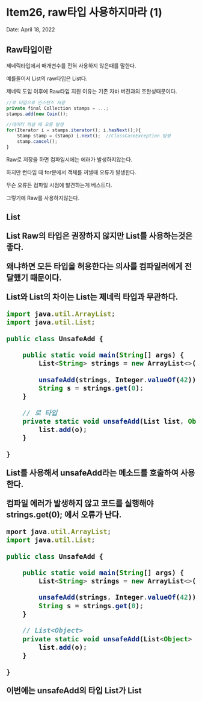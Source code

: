 # Item26, raw타입 사용하지마라 (1)

Date: April 18, 2022

## Raw타입이란

제네릭타입에서 매개변수를 전혀 사용하지 않은때를 말한다.

예를들어서 List<E>의 raw타입은 List다. 

제네릭 도입 이후에 Raw타입 지원 이유는 기존 자바 버전과의 호완성때문이다.

```jsx
//로 타입으로 인스턴스 저장
private final Collection stamps = ...;
stamps.add(new Coin());

//데이터 꺼낼 때 오류 발생
for(Iterator i = stamps.iterator(); i.hasNext();){
    Stamp stamp = (Stamp) i.next();  //ClassCaseException 발생
    stamp.cancel();
}
```

Raw로 저장을 하면 컴파일시에는 에러가 발생하지않는다.

하지만 런타임 때 for문에서 객체를 꺼낼때 오류가 발생한다.

무슨 오류든 컴파일 시점에 발견하는게 베스트다. 

그렇기에 Raw를 사용하지않는다.

## List<Object>

List Raw의 타입은 권장하지 않지만 List<Object>를 사용하는것은 좋다.

왜냐하면 모든 타입을 허용한다는 의사를 컴파일러에게 전달했기 때문이다. 

List와 List<Object>의 차이는 List는 제네릭 타입과 무관하다.

```jsx
import java.util.ArrayList;
import java.util.List;

public class UnsafeAdd {

    public static void main(String[] args) {
        List<String> strings = new ArrayList<>();

        unsafeAdd(strings, Integer.valueOf(42));
        String s = strings.get(0);
    }

    // 로 타입
    private static void unsafeAdd(List list, Object o) {
        list.add(o);
    }

}
```

List를 사용해서 unsafeAdd라는 메소드를 호출하여 사용한다.

컴파일 에러가 발생하지 않고 코드를 실행해야 strings.get(0); 에서 오류가 난다.

```jsx
mport java.util.ArrayList; 
import java.util.List;

public class UnsafeAdd {

    public static void main(String[] args) {
        List<String> strings = new ArrayList<>();

        unsafeAdd(strings, Integer.valueOf(42));
        String s = strings.get(0);
    }

    // List<Object>
    private static void unsafeAdd(List<Object> list, Object o) {
        list.add(o);
    }

}
```

이번에는 unsafeAdd의 타입 List가 List<Object>로 바뀌었다. 

컴파일 시점에 오류를 확인할수있다. 

List<String>은 raw타입인 List의 하위타입이지만 Object의 하위는 아니다.

그렇게에, List<Object>는 더욱 typeSafe한 방법이라고 말할수있다.

## 원소를 몰라요

```jsx
static int numElementsInCommon(Set s1, Set s2){
    int result = 0;
    for(Object o1 : s1){
        if(s2.contains(o1))
            result++;
    }
    
    return result;
}
```

Set뒤에 Raw 타입을 사용중이다 아무것도없다. 코드가 작동은 한다.

Typesafe하지않을뿐. 제네릭 타입을 사용하고는 싶지만 무슨 매개변수가 

올지 모르는 경우 신경쓰지않다면 와일드카드 <?> 넣어주자.

## 예외 케이스

Raw를 쓰지말라는 규칙에도 예외는 존재한다. 

Class 리터럴에는 Raw타입을 사용해야한다. 

예를 들어 List.class String[].class, int.class는 허용하지만

List<String>.class 이런거는 안된다.

두번째 예외는 instaceOf 연산자를 사용할때 런타임에는 제네릭 타입 정

보가 지워지므로 instanceof 연산자는 비한정적 와일드카드 타입 이외의 

매개변수화 타입에는 적용할 수 없다. Raw든 와일드든 instaceOf에서는 

똑같이 작동한다.

```jsx
if( o instanceof Set) {
    Set<?> s = (Set<?>) o;
}
```
